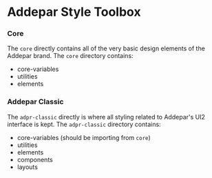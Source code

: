 # Addepar Style Toolbox

### Core
The `core` directly contains all of the very basic design elements of the
Addepar brand. The `core` directory contains:
- core-variables
- utilities
- elements

### Addepar Classic
The `adpr-classic` directly is where all styling related to Addepar's UI2
interface is kept. The `adpr-classic` directory contains:
- core-variables (should be importing from `core`)
- utilities
- elements
- components
- layouts
